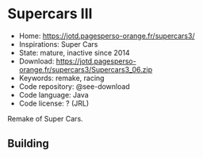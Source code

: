 # Supercars III

- Home: https://jotd.pagesperso-orange.fr/supercars3/
- Inspirations: Super Cars
- State: mature, inactive since 2014
- Download: https://jotd.pagesperso-orange.fr/supercars3/Supercars3_06.zip
- Keywords: remake, racing
- Code repository: @see-download
- Code language: Java
- Code license: ? (JRL)

Remake of Super Cars.

## Building
